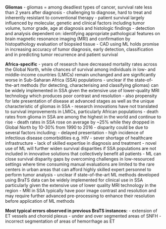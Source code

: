 **Gliomas**
    - gliomas = among deadliest types of cancer, survival rate less than 2 years after diagnosis
    - challenging to diagnose, hard to treat and inherently resistant to conventional therapy
    - patient survival largely influenced by molecular, genetic and clinical factors including tumor volume, tumor grade, age at diagnosis and histologic findings
    - detection and analysis dependent on: identifying appropriate pathological features on brain magnetic resonance imaging (MRI) and confirmation by histopathology evaluation of biopsied tissue
    - CAD using ML holds promise in increasing accuracy of tumor diagnosis, early detection, classification and in predicting tumor recurrence and patient survival
    
**Africa-specific**
    - years of research have decreased mortality rates across the Global North, while chances of survival among individuals in low- and middle-income countries (LMICs) remain unchanged and are significantly worse in Sub-Saharan Africa (SSA) populations
    - unclear if the state-of-the-art methods (for detecting, characterising and classifying gliomas) can be widely implemented in SSA given the extensive use of lower-quality MRI technology which produces poor contrast and resolution
    - also propensity for late presentation of disease at advanced stages as well as the unique characteristic of gliomas in SSA
    - research innovations have not translated to survival improvements in LMICs, particularly African populations
    - death rates from glioma in SSA are among the highest in the world and continue to rise
    - death rates in SSA rose on average by ~25% while they dropped in Global North by 10-30% from 1990 to 2016
    - disparity could be due to several factors including:
    - delayed presentation
    - high incidence of infectious disease comorbidities e.g. HIV
    - sever shortage of healthcare infrastructure
    - lack of skilled expertise in diagnosis and treatment
    - novel use of ML will further widen survival disparities if SSA populations are not included in innovative solutions that collectively benefit all patients
    - ML can close survival disparity gaps by overcoming challenges in low-resourced settings where time consuming manual evaluations are limited to the rare centers in urban areas that can afford highly skilled expert personnel to perform tumor analysis
    - unclear if state-of-the-art ML methods developed using BraTS data can be widely implemented for clinical use in SSA particularly given the extensive use of lower quality MRI technology in the region
    - MRI in SSA typically have poor image contrast and resolution and may require further advanced pre-processing to enhance their resolution before application of ML methods
    

**Most typical errors observed in previous BraTS instances:**
    - extension of ET vessels and choroid plexus
    - under and over segmented areas of SNFH
    - incorrect segmentation of areas of hemorrhage as ET